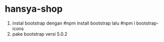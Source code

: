 # hansya-shop
1. instal bootstrap dengan #npm install bootstrap lalu #npm i bootstrap-icons
2. pake bootstrap versi 5.0.2

